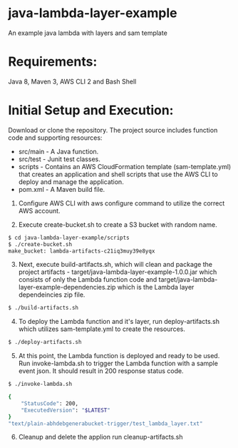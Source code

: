 # java-lambda-layer-example
An example java lambda with layers and sam template

# Requirements:

Java 8, Maven 3, AWS CLI 2 and Bash Shell

# Initial Setup and Execution:

Download or clone the repository. The project source includes function code and supporting resources:
- src/main - A Java function.
- src/test - Junit test classes.
- scripts - Contains an AWS CloudFormation template (sam-template.yml) that creates an application and shell scripts that use the AWS CLI to deploy and manage the application.
- pom.xml - A Maven build file.

1. Configure AWS CLI with aws configure command to utilize the correct AWS account. 

2. Execute create-bucket.sh to create a S3 bucket with random name.
```sh
$ cd java-lambda-layer-example/scripts
$ ./create-bucket.sh
make_bucket: lambda-artifacts-c21iq3muy39e8yqx
```

3. Next, execute build-artifacts.sh, which will clean and package the project artifacts - target/java-lambda-layer-example-1.0.0.jar which consists of only the Lambda function code and target/java-lambda-layer-example-dependencies.zip which is the Lambda layer dependeincies zip file.
```sh
$ ./build-artifacts.sh
```

4. To deploy the Lambda function and it's layer, run deploy-artifacts.sh which utilizes sam-template.yml to create the resources.
```sh
$ ./deploy-artifacts.sh
```

5. At this point, the Lambda function is deployed and ready to be used. Run invoke-lambda.sh to trigger the Lambda function with a sample event json. It should result in 200 response status code.
```sh
$ ./invoke-lambda.sh

{
    "StatusCode": 200,
    "ExecutedVersion": "$LATEST"
}
"text/plain-abhdebgenerabucket-trigger/test_lambda_layer.txt"
```

6. Cleanup and delete the applion run cleanup-artifacts.sh

